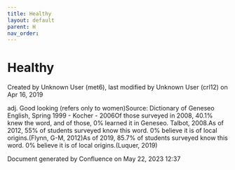 ```yaml
---
title: Healthy
layout: default
parent: H
nav_order:
---
```


# Healthy

Created by  Unknown User (met6), last modified by  Unknown User (crl12) on Apr 16, 2019

adj. Good looking (refers only to women)Source: Dictionary of Geneseo English, Spring 1999 - Kocher - 2006Of those surveyed in 2008, 40.1% knew the word, and of those, 0% learned it in Geneseo. Talbot, 2008.As of 2012, 55% of students surveyed know this word. 0% believe it is of local origins.(Flynn, G-M, 2012)As of 2019, 85.7% of students surveyed know this word. 0% believe it is of local origins.(Luquer, 2019)

Document generated by Confluence on May 22, 2023 12:37


